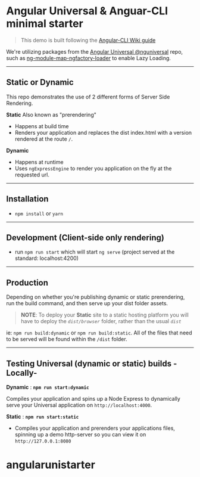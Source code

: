 # Angular Universal & Anguar-CLI minimal starter

> This demo is built following the [Angular-CLI Wiki guide](https://github.com/angular/angular-cli/wiki/stories-universal-rendering)

We're utilizing packages from the [Angular Universal @nguniversal](https://github.com/angular/universal) repo, such as [ng-module-map-ngfactory-loader](https://github.com/angular/universal/tree/master/modules/module-map-ngfactory-loader) to enable Lazy Loading.

---

## Static or Dynamic
This repo demonstrates the use of 2 different forms of Server Side Rendering.

**Static** Also known as "prerendering"
* Happens at build time
* Renders your application and replaces the dist index.html with a version rendered at the route `/`.

**Dynamic**
* Happens at runtime
* Uses `ngExpressEngine` to render you application on the fly at the requested url.

---

## Installation
* `npm install` or `yarn`

---

## Development (Client-side only rendering)
* run `npm run start` which will start `ng serve` (project served at the standard: localhost:4200)

---

## Production 

Depending on whether you're publishing dynamic or static prerendering, run the build command, and then serve up your dist folder assets.

> **NOTE**: To deploy your **Static** site to a static hosting platform you will have to deploy the *`dist/browser`* folder, rather than the usual *`dist`*

ie: `npm run build:dynamic` or `npm run build:static`. All of the files that need to be served will be found within the `/dist` folder.



---

## Testing Universal (dynamic or static) builds -Locally-

**Dynamic** : **`npm run start:dynamic`**

Compiles your application and spins up a Node Express to dynamically serve your Universal application on `http://localhost:4000`.

**Static** : **`npm run start:static`**

- Compiles your application and prerenders your applications files, spinning up a demo http-server so you can view it on `http://127.0.0.1:8080`


# angularunistarter
